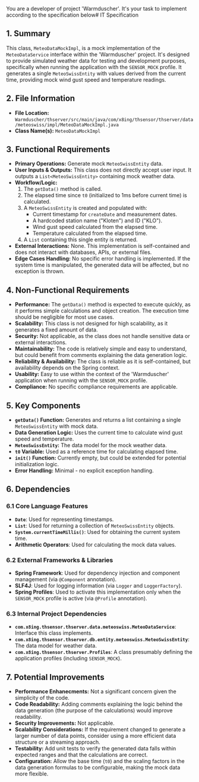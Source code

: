 You are a developer of project 'Warmduscher'. It's your task to implement according to the specification below# IT Specification

## 1. Summary

This class, `MeteoDataMockImpl`, is a mock implementation of the `MeteoDataService` interface within the 'Warmduscher' project. It's designed to provide simulated weather data for testing and development purposes, specifically when running the application with the `SENSOR_MOCK` profile. It generates a single `MeteoSwissEntity` with values derived from the current time, providing mock wind gust speed and temperature readings.

## 2. File Information

- **File Location:** `Warmduscher/thserver/src/main/java/com/x8ing/thsensor/thserver/data/meteoswiss/impl/MeteoDataMockImpl.java`
- **Class Name(s):** `MeteoDataMockImpl`

## 3. Functional Requirements

- **Primary Operations:** Generate mock `MeteoSwissEntity` data.
- **User Inputs & Outputs:** This class does not directly accept user input. It outputs a `List<MeteoSwissEntity>` containing mock weather data.
- **Workflow/Logic:**
    1.  The `getData()` method is called.
    2.  The elapsed time since `t0` (initialized to 1ms before current time) is calculated.
    3.  A `MeteoSwissEntity` is created and populated with:
        -   Current timestamp for `createDate` and measurement dates.
        -   A hardcoded station name ("Kloten") and ID ("KLO").
        -   Wind gust speed calculated from the elapsed time.
        -   Temperature calculated from the elapsed time.
    4.  A `List` containing this single entity is returned.
- **External Interactions:** None.  This implementation is self-contained and does not interact with databases, APIs, or external files.
- **Edge Cases Handling:** No specific error handling is implemented. If the system time is manipulated, the generated data will be affected, but no exception is thrown.

## 4. Non-Functional Requirements

- **Performance:**  The `getData()` method is expected to execute quickly, as it performs simple calculations and object creation.  The execution time should be negligible for most use cases.
- **Scalability:** This class is not designed for high scalability, as it generates a fixed amount of data.
- **Security:** Not applicable, as the class does not handle sensitive data or external interactions.
- **Maintainability:** The code is relatively simple and easy to understand, but could benefit from comments explaining the data generation logic.
- **Reliability & Availability:**  The class is reliable as it is self-contained, but availability depends on the Spring context.
- **Usability:** Easy to use within the context of the 'Warmduscher' application when running with the `SENSOR_MOCK` profile.
- **Compliance:** No specific compliance requirements are applicable.

## 5. Key Components

- **`getData()` Function:** Generates and returns a list containing a single `MeteoSwissEntity` with mock data.
- **Data Generation Logic:** Uses the current time to calculate wind gust speed and temperature.
- **`MeteoSwissEntity`:**  The data model for the mock weather data.
- **`t0` Variable:** Used as a reference time for calculating elapsed time.
- **`init()` Function:** Currently empty, but could be extended for potential initialization logic.
- **Error Handling:** Minimal - no explicit exception handling.

## 6. Dependencies

### 6.1 Core Language Features

- **`Date`**: Used for representing timestamps.
- **`List`**: Used for returning a collection of `MeteoSwissEntity` objects.
- **`System.currentTimeMillis()`**: Used for obtaining the current system time.
- **Arithmetic Operators**: Used for calculating the mock data values.

### 6.2 External Frameworks & Libraries

- **Spring Framework**: Used for dependency injection and component management (via `@Component` annotation).
- **SLF4J**: Used for logging information (via `Logger` and `LoggerFactory`).
- **Spring Profiles**: Used to activate this implementation only when the `SENSOR_MOCK` profile is active (via `@Profile` annotation).

### 6.3 Internal Project Dependencies

- **`com.x8ing.thsensor.thserver.data.meteoswiss.MeteoDataService`**: Interface this class implements.
- **`com.x8ing.thsensor.thserver.db.entity.meteoswiss.MeteoSwissEntity`**: The data model for weather data.
- **`com.x8ing.thsensor.thserver.Profiles`**:  A class presumably defining the application profiles (including `SENSOR_MOCK`).

## 7. Potential Improvements

- **Performance Enhanecments:** Not a significant concern given the simplicity of the code.
- **Code Readability:** Adding comments explaining the logic behind the data generation (the purpose of the calculations) would improve readability.
- **Security Improvements:** Not applicable.
- **Scalability Considerations:** If the requirement changed to generate a larger number of data points, consider using a more efficient data structure or a streaming approach.
- **Testability:** Add unit tests to verify the generated data falls within expected ranges and that the calculations are correct.
- **Configuration:** Allow the base time (`t0`) and the scaling factors in the data generation formulas to be configurable, making the mock data more flexible.